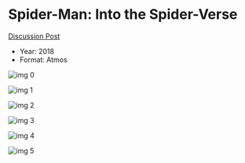 # Spider-Man: Into the Spider-Verse

[Discussion Post](https://www.avsforum.com/threads/bass-eq-for-filtered-movies.2995212/post-57686214)

* Year: 2018
* Format: Atmos

![img 0](https://i.imgur.com/ePppCdq.jpg)

![img 1](https://i.imgur.com/vXqwlL4.jpg)

![img 2](https://i.imgur.com/nFd5w5i.jpg)

![img 3](https://i.imgur.com/ZyQQxSz.jpg)

![img 4](https://i.imgur.com/TvDHl1R.jpg)

![img 5](https://i.imgur.com/PCgKuQS.jpg)

